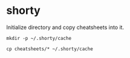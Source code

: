 # shorty

Initialize directory and copy cheatsheets into it.

`mkdir -p ~/.shorty/cache`

`cp cheatsheets/* ~/.shorty/cache`